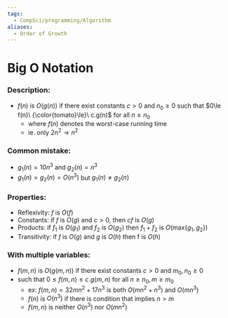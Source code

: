 ```yaml
---
tags:
  - CompSci/programming/Algorithm
aliases:
  - Order of Growth
---
```

# Big O Notation
### Description:
- $f(n)$ is $O(g(n))$ if there exist constants $c>0$ and $n_0\ge 0$ such that $0\le f(n)\ {\color{tomato}\le}\ c.g(n)$ for all $n\ge n_0$ 
	- where $f(n)$ denotes the worst-case running time
	- ie. only $2n^2\to n^2$
### Common mistake:
- $g_1(n)=10 n^3$ and $g_2(n)=n^3$
- $g_1(n)=g_2(n)= O(n^3)$  but $g_1(n)\not = g_2(n)$ 
### Properties:
- Reflexivity: $f$ is $O(f)$
- Constants: if $f$ is $O(g)$ and $c>0$, then $cf$ is $O(g)$
- Products: if $f_1$ is $O(g_1)$ and $f_2$ is $O(g_2)$ then $f_1+f_2$ is $O(\text{max}\{g_1,g_2\})$
- Transitivity: if $f$ is $O(g)$ and $g$ is $O(h)$ then f is $O(h)$
### With multiple variables:
- $f(m,n)$ is $O(g(m,n))$ if there exist constants $c>0$ and $m_0,n_0\ge 0$ 
- such that $0\le f(m,n)\le c.g(m,n)$ for all $n\ge n_0,m\ge m_0$
	- ex: $f(m,n)=32mn^2+17n^3$ is both $O(mn^2+n^3)$ and $O(mn^3)$
	- $f(n)$ is $O(n^3)$ if there is condition that implies $n>m$
	- $f(m,n)$ is neither $O(n^3)$ nor $O(mn^2)$
